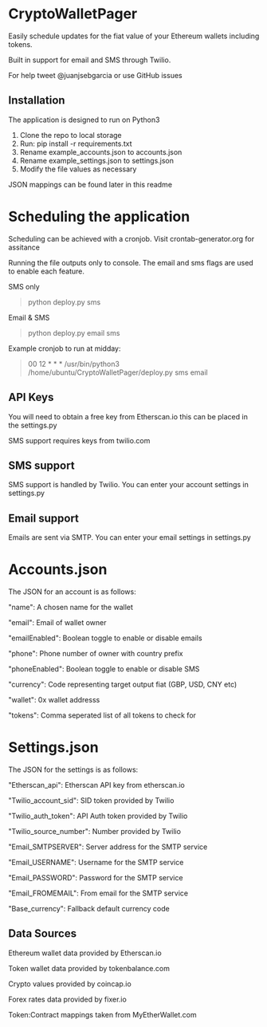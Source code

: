 # CryptoWalletPager
Easily schedule updates for the fiat value of your Ethereum wallets including tokens.

Built in support for email and SMS through Twilio.

For help tweet @juanjsebgarcia or use GitHub issues

## Installation
The application is designed to run on Python3
1. Clone the repo to local storage
2. Run: pip install -r requirements.txt
3. Rename example_accounts.json to accounts.json
4. Rename example_settings.json to settings.json
5. Modify the file values as necessary

JSON mappings can be found later in this readme

# Scheduling the application
Scheduling can be achieved with a cronjob. Visit crontab-generator.org for assitance

Running the file outputs only to console. The email and sms flags are used to enable each feature.

SMS only
>python deploy.py sms

Email & SMS
>python deploy.py email sms

Example cronjob to run at midday:
>00 12 * * * /usr/bin/python3 /home/ubuntu/CryptoWalletPager/deploy.py sms email

## API Keys
You will need to obtain a free key from Etherscan.io this can be placed in the settings.py

SMS support requires keys from twilio.com

## SMS support
SMS support is handled by Twilio. You can enter your account settings in settings.py

## Email support
Emails are sent via SMTP. You can enter your email settings in settings.py

# Accounts.json
The JSON for an account is as follows:

"name": A chosen name for the wallet

"email": Email of wallet owner

"emailEnabled": Boolean toggle to enable or disable emails

"phone": Phone number of owner with country prefix

"phoneEnabled": Boolean toggle to enable or disable SMS

"currency": Code representing target output fiat (GBP, USD, CNY etc)

"wallet": 0x wallet addresss

"tokens": Comma seperated list of all tokens to check for

# Settings.json

The JSON for the settings is as follows:

"Etherscan_api": Etherscan API key from etherscan.io

"Twilio_account_sid": SID token provided by Twilio

"Twilio_auth_token": API Auth token provided by Twilio

"Twilio_source_number": Number provided by Twilio

"Email_SMTPSERVER": Server address for the SMTP service

"Email_USERNAME": Username for the SMTP service

"Email_PASSWORD": Password for the SMTP service

"Email_FROMEMAIL": From email for the SMTP service

"Base_currency": Fallback default currency code

## Data Sources
Ethereum wallet data provided by Etherscan.io

Token wallet data provided by tokenbalance.com

Crypto values provided by coincap.io

Forex rates data provided by fixer.io

Token:Contract mappings taken from MyEtherWallet.com
